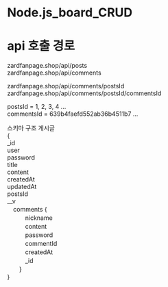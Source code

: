 # Node.js_board_CRUD
# api 호출 경로
zardfanpage.shop/api/posts  
zardfanpage.shop/api/comments


zardfanpage.shop/api/comments/postsId  
zardfanpage.shop/api/comments/postsId/commentsId


postsId = 1, 2, 3, 4 ...  
commentsId = 639b4faefd552ab36b4511b7 ... 
 
 
 
 
 스키마 구조
 게시글  
 {  
 _id  
 user  
 password  
 title  
 content  
 createdAt  
 updatedAt  
 postsId  
 __v  
　comments {  
 　　　nickname  
   　　　content  
　　　password  
　　　commentId  
　　　createdAt  
　　　_id  
  　　}  
 }  
